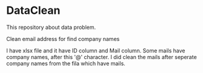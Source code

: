 # DataClean
This repository about data problem. 

Clean email address for find company names

I have xlsx file and it have ID column and Mail column. Some mails have company names, after this '@' character.
I did clean the mails after seperate company names from the fila which have mails.
